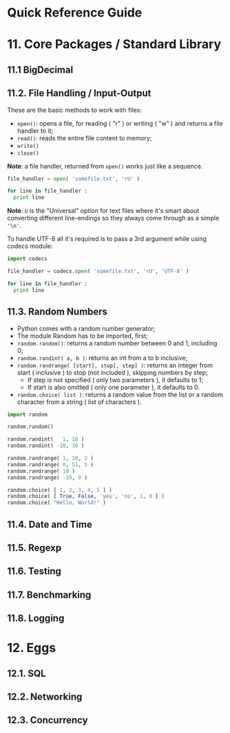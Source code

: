 Quick Reference Guide
=====================

# 11. Core Packages / Standard Library

## 11.1 BigDecimal

## 11.2. File Handling / Input-Output

These are the basic methods to work with files:

- ```open()```: opens a file, for reading ( "r" ) or writing ( "w" ) and returns a file handler to it;
- ```read()```: reads the entire file content to memory;
- ```write()```
- ```close()```

**Note**: a file handler, returned from ```open()``` works just like a sequence.

```python
file_handler = open( 'somefile.txt', 'rU' )

for line in file_handler :
  print line
```

**Note**: ```U``` is the "Universal" option for text files where it's smart about converting different line-endings so they always come through as a simple ```'\n'```.

To handle UTF-8 all it's required is to pass a 3rd argument while using codecs module:

```python
import codecs

file_handler = codecs.open( 'somefile.txt', 'rU', 'UTF-8' )

for line in file_handler :
  print line
```

## 11.3. Random Numbers

- Python comes with a random number generator;
- The module Random has to be imported, first;
- ```random.random()```: returns a random number between 0 and 1, including 0;
- ```random.randint( a, b )```: returns an int from a to b inclusive;
- ```random.randrange( [start], stop[, step] )```: returns an integer from start ( inclusive ) to stop (not included ), skipping numbers by step;
  - If step is not specified ( only two parameters ), it defaults to 1;
  - If start is also omitted ( only one parameter ), it defaults to 0.
- ```random.choice( list )```: returns a random value from the list or a random character from a string ( list of characters ).


```python
import random

random.random()

random.randint(   1, 10 )
random.randint( -10, 10 )

random.randrange( 1, 10, 2 )
random.randrange( 0, 51, 5 )
random.randrange( 10 )
random.randrange( -10, 0 )

random.choice( [ 1, 2, 3, 4, 5 ] )
random.choice( [ True, False, 'yes', 'no', 1, 0 ] )
random.choice( "Hello, World!" )
```

## 11.4. Date and Time

## 11.5. Regexp

## 11.6. Testing

## 11.7. Benchmarking

## 11.8. Logging

# 12. Eggs

## 12.1. SQL

## 12.2. Networking

## 12.3. Concurrency
